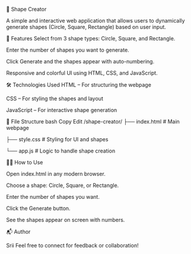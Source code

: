 🎨 Shape Creator

A simple and interactive web application that allows users to dynamically generate shapes (Circle, Square, Rectangle) based on user input.


🚀 Features
Select from 3 shape types: Circle, Square, and Rectangle.

Enter the number of shapes you want to generate.

Click Generate and the shapes appear with auto-numbering.

Responsive and colorful UI using HTML, CSS, and JavaScript.


🛠️ Technologies Used
HTML – For structuring the webpage

CSS – For styling the shapes and layout

JavaScript – For interactive shape generation


📂 File Structure
bash
Copy
Edit
/shape-creator/
├── index.html       # Main webpage

├── style.css        # Styling for UI and shapes

└── app.js           # Logic to handle shape creation



🧑‍💻 How to Use

Open index.html in any modern browser.

Choose a shape: Circle, Square, or Rectangle.

Enter the number of shapes you want.

Click the Generate button.

See the shapes appear on screen with numbers.

📬 Author

Srii
Feel free to connect for feedback or collaboration!
